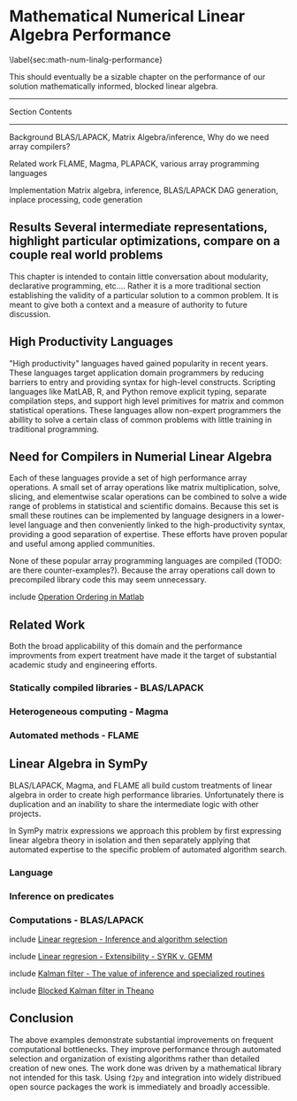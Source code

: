 
Mathematical Numerical Linear Algebra Performance
=================================================

\label{sec:math-num-linalg-performance}

This should eventually be a sizable chapter on the performance of our solution mathematically informed, blocked linear algebra.

--------------------------------------------------------------------------
 Section          Contents                                                                                                          
---------------- ---------------------------------------------------------
 Background       BLAS/LAPACK, Matrix Algebra/inference, 
                  Why do we need array compilers?                                            

 Related work     FLAME, Magma, PLAPACK, 
                  various array programming languages                                                        

 Implementation   Matrix algebra, inference, BLAS/LAPACK DAG generation, 
                  inplace processing, code generation                        

 Results          Several intermediate representations, 
                  highlight particular optimizations, 
                  compare on a couple real world problems 
--------------------------------------------------------------------------

This chapter is intended to contain little conversation about modularity, declarative programming, etc.... Rather it is a more traditional section establishing the validity of a particular solution to a common problem.  It is meant to give both a context and a measure of authority to future discussion.

High Productivity Languages
---------------------------

"High productivity" languages haved gained popularity in recent years.  These languages target application domain programmers by reducing barriers to entry and providing syntax for high-level constructs.  Scripting languages like MatLAB, R, and Python remove explicit typing, separate compilation steps, and support high level primitives for matrix and common statistical operations.  These languages allow non-expert programmers the abillity to solve a certain class of common problems with little training in traditional programming.

Need for Compilers in Numerial Linear Algebra
---------------------------------------------

Each of these languages provide a set of high performance array operations.  A small set of array operations like matrix multiplication, solve, slicing, and elementwise scalar operations can be combined to solve a wide range of problems in statistical and scientific domains.  Because this set is small these routines can be implemented by language designers in a lower-level language and then conveniently linked to the high-productivity syntax, providing a good separation of expertise. These efforts have proven popular and useful among applied communities.

None of these popular array programming languages are compiled (TODO: are there counter-examples?).  Because the array operations call down to precompiled library code this may seem unnecessary.

include [Operation Ordering in Matlab](operation-ordering-matlab.md)

Related Work
------------

Both the broad applicability of this domain and the performance improvments from expert treatment have made it the target of substantial academic study and engineering efforts.

### Statically compiled libraries - BLAS/LAPACK

### Heterogeneous computing - Magma

### Automated methods - FLAME


Linear Algebra in SymPy
-----------------------

BLAS/LAPACK, Magma, and FLAME all build custom treatments of linear algebra in order to create high performance libraries.  Unfortunately there is duplication and an inability to share the intermediate logic with other projects.  

In SymPy matrix expressions we approach this problem by first expressing linear algebra theory in isolation and then separately applying that automated expertise to the specific problem of automated algorithm search.

### Language

### Inference on predicates

### Computations - BLAS/LAPACK

include [Linear regresion - Inference and algorithm selection](linear-regression.md)

include [Linear regresion - Extensibility - SYRK v. GEMM](syrk.md)

include [Kalman filter - The value of inference and specialized routines](kalman-specialized.md)

include [Blocked Kalman filter in Theano](blocking.md)

Conclusion
----------

The above examples demonstrate substantial improvements on frequent computational bottlenecks.  They improve performance through automated selection and organization of existing algorithms rather than detailed creation of new ones.  The work done was driven by a mathematical library not intended for this task.  Using `f2py` and integration into widely distribued open source packages the work is immediately and broadly accessible.
